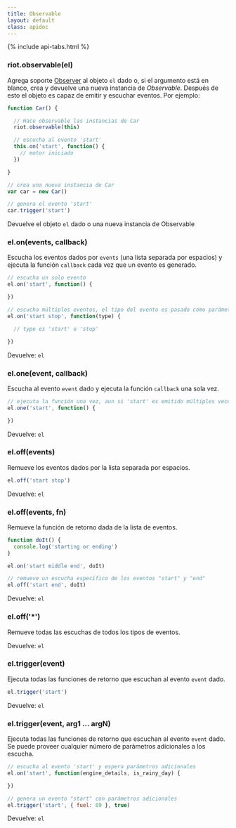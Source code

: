 ```yaml
---
title: Observable
layout: default
class: apidoc
---
```


{% include api-tabs.html %}


### <a name="constructor"></a> riot.observable(el)

Agrega soporte [Observer](http://en.wikipedia.org/wiki/Observer_pattern) al objeto `el` dado o, si el argumento está en blanco, crea y devuelve una nueva instancia de <dfn lang="en">Observable</dfn>. Después de esto el objeto es capaz de emitir y escuchar eventos. Por ejemplo:

``` js
function Car() {

  // Hace observable las instancias de Car
  riot.observable(this)

  // escucha al evento 'start'
  this.on('start', function() {
    // motor iniciado
  })

}

// crea una nueva instancia de Car
var car = new Car()

// genera el evento 'start'
car.trigger('start')
```

Devuelve el objeto `el` dado o una nueva instancia de Observable


### <a name="on"></a> el.on(events, callback)

Escucha los eventos dados por `events` (una lista separada por espacios) y ejecuta la función `callback` cada vez que un evento es generado.

``` js
// escucha un solo evento
el.on('start', function() {

})

// escucha múltiples eventos, el tipo del evento es pasado como parámetro al callback
el.on('start stop', function(type) {

  // type es 'start' o 'stop'

})
```

Devuelve: `el`

### <a name="one"></a> el.one(event, callback)

Escucha al evento `event` dado y ejecuta la función `callback` una sola vez.

``` js
// ejecuta la función una vez, aun si 'start' es emitido múltiples veces
el.one('start', function() {

})
```

Devuelve: `el`

### <a name="off"></a> el.off(events)

Remueve los eventos dados por la lista separada por espacios.

``` js
el.off('start stop')
```

Devuelve: `el`

### <a name="off-fn"></a> el.off(events, fn)

Remueve la función de retorno dada de la lista de eventos.

``` js
function doIt() {
  console.log('starting or ending')
}

el.on('start middle end', doIt)

// remueve un escucha específico de los eventos "start" y "end"
el.off('start end', doIt)
```

Devuelve: `el`

### <a name="off-all"></a> el.off('\*')

Remueve todas las escuchas de todos los tipos de eventos.

Devuelve: `el`


### <a name="trigger"></a> el.trigger(event)

Ejecuta todas las funciones de retorno que escuchan al evento `event` dado.

``` js
el.trigger('start')
```

Devuelve: `el`

### <a name="trigger-args"></a> el.trigger(event, arg1 ... argN)

Ejecuta todas las funciones de retorno que escuchan al evento `event` dado. Se puede proveer cualquier número de parámetros adicionales a los escucha.

``` js
// escucha al evento 'start' y espera parámetros adicionales
el.on('start', function(engine_details, is_rainy_day) {

})

// genera un evento "start" con parámetros adicionales
el.trigger('start', { fuel: 89 }, true)

```

Devuelve: `el`
